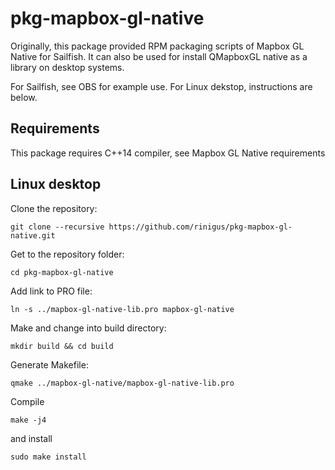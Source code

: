 # pkg-mapbox-gl-native

Originally, this package provided RPM packaging scripts of Mapbox GL
Native for Sailfish. It can also be used for install QMapboxGL native
as a library on desktop systems. 

For Sailfish, see OBS for example use. For Linux dekstop, instructions
are below.

## Requirements

This package requires C++14 compiler, see Mapbox GL Native
requirements

## Linux desktop

Clone the repository:

```
git clone --recursive https://github.com/rinigus/pkg-mapbox-gl-native.git
```

Get to the repository folder:

```
cd pkg-mapbox-gl-native
```

Add link to PRO file:

```
ln -s ../mapbox-gl-native-lib.pro mapbox-gl-native
```

Make and change into build directory:
```
mkdir build && cd build
```

Generate Makefile:
```
qmake ../mapbox-gl-native/mapbox-gl-native-lib.pro
```

Compile
```
make -j4
```
and install
```
sudo make install
```
